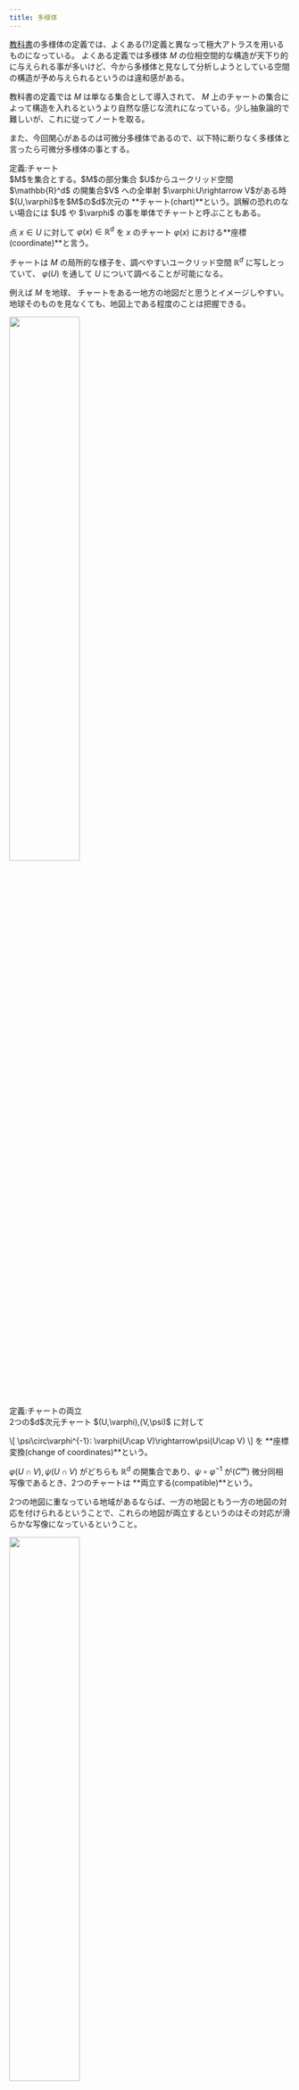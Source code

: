 ```yaml
---
title: 多様体
---
```


[教科書](https://press.princeton.edu/absil)の多様体の定義では、よくある(?)定義と異なって極大アトラスを用いるものになっている。
よくある定義では多様体 $M$ の位相空間的な構造が天下り的に与えられる事が多いけど、今から多様体と見なして分析しようとしている空間の構造が予め与えられるというのは違和感がある。

教科書の定義では $M$ は単なる集合として導入されて、 $M$ 上のチャートの集合によって構造を入れるというより自然な感じな流れになっている。少し抽象論的で難しいが、これに従ってノートを取る。

また、今回関心があるのは可微分多様体であるので、以下特に断りなく多様体と言ったら可微分多様体の事とする。

<div class="box" markdown=1>
<div class="title"> 定義:チャート </div>
$M$を集合とする。$M$の部分集合 $U$からユークリッド空間 $\mathbb{R}^d$ の開集合$V$ への全単射 $\varphi:U\rightarrow V$がある時 $(U,\varphi)$を$M$の$d$次元の **チャート(chart)**という。誤解の恐れのない場合には $U$ や $\varphi$ の事を単体でチャートと呼ぶこともある。

点 $x\in U$ に対して $\varphi(x)\in\mathbb{R}^d$ を $x$ のチャート $\varphi(x)$ における**座標(coordinate)**と言う。
</div>

チャートは $M$ の局所的な様子を、調べやすいユークリッド空間 $\mathbb{R}^d$ に写しとっていて、 $\varphi(U)$ を通して $U$ について調べることが可能になる。

例えば $M$ を地球、 チャートをある一地方の地図だと思うとイメージしやすい。地球そのものを見なくても、地図上である程度のことは把握できる。

<img src="images/chart.png" width="50%">

<div class="box" markdown=1>
<div class="title"> 定義:チャートの両立 </div>
2つの$d$次元チャート $(U,\varphi),(V,\psi)$ に対して

\\[ \psi\circ\varphi^{-1}: \varphi(U\cap V)\rightarrow\psi(U\cap V) \\]
を **座標変換(change of coordinates)**という。

$\varphi(U\cap V), \psi(U\cap V)$ がどちらも $\mathbb{R}^d$ の開集合であり、$\psi\circ\varphi^{-1}$ が($C^\infty$) 微分同相写像であるとき、2つのチャートは **両立する(compatible)**という。
</div>

2つの地図に重なっている地域があるならば、一方の地図ともう一方の地図の対応を付けられるということで、これらの地図が両立するというのはその対応が滑らかな写像になっているということ。

<img src="images/change_of_coordinates.png" width="50%">

特別な場合として交わらないチャートは常に両立する。なぜならば $U\cap V=\emptyset$ ならば
$\varphi$ は全単射だから $\varphi(U\cap V)=\emptyset$。よってこれは $\mathbb{R}^d$ の開集合。 $\psi(U\cap V)$ も同じく開集合。
$\psi\circ\varphi^{-1}$ は空写像になるが、空写像は微分同相。

チャート $(U,\varphi)$ と $U$の部分集合 $V\subset U$ について $\varphi(V)$ が $\mathbb{R}^d$ の開集合ならば、 $(V,\varphi\|_V)$ もチャートである。但し、 $\varphi\|_V$ は $\varphi$ の定義域を $V$ に制限した写像。これは、これらの間の座標変換が恒等写像になる事から明らか。地図をその一部にだけ注目しても地図である事は変わらないという事。

両立関係は同値関係とは限らない。3つのチャート $(U,\varphi),(V,\psi),(W,\xi)$ について前者2つ、後者2つが両立しても $\varphi(U\cap W),\xi(U\cap W)$ が $\mathbb{R}^d$ の開集合とは限らない為、推移律が成り立たない。

<div class="box" markdown=1>
<div class="title"> 定義:アトラス </div>
$M$ を集合とする。$M$の $d$次元チャートの集合
 $\\{(U_\lambda,\varphi_\lambda\\}$ で

\\[ M=\bigcup_\lambda U_\lambda \\]

であり、任意の2つのチャートが両立するものを
 $d$次元 **アトラス(atlas)**という。
</div>

アトラスは地図を集めた地図帳。

---
2次元単位球面のアトラスの例:

$S^2=\\{(x,y,z)\|x^2+y^2+z^2=1\\}$ について $U_+=S^2\setminus\\{(0,0,-1)\\},U_-=S^2\setminus\\{(0,0,1)\\}$
とする。$U_+$ は$S^2$の南極一点を除いた集合、$U_-$ は北極一点を除いた集合。
$\varphi_+:U_+\rightarrow \mathbb{R}^2: p\rightarrow\varphi_+(p)$ を、 $p$を$(0,0,-1)$と$p$を通る直線が平面 $z=0$ と交わる点に移す写像とする(南極点から$xy$平面への射影)。同様に $\varphi_-:U_-\rightarrow\mathbb{R}^2$ を北極点からの射影と定義する。このとき $\\{(U_+,\varphi_+),(U_-,\varphi_-)\\}$ は $S^2$ のアトラスとなる。

実際に計算してみると
\\[
\varphi_+(x,y,z)=\left(\frac{x}{1+z},\frac{y}{1+z}\right),\quad
\varphi_-(x,y,z)=\left(\frac
{x}{1-z},\frac{y}{1-z}\right) 
\\]
となる。これらの逆写像は
\\[
\begin{aligned}
\varphi_+^{-1}(u,v)&=\left(\frac{2u}{u^2+v^2+1},\frac{2v}{u^2+v^2+1},-\frac{u^2+v^2-1}{u^2+v^2+1}\right) \\\\ \\\\
\varphi_-^{-1}(u,v)&=\left(\frac{2u}{u^2+v^2+1},\frac{2v}{u^2+v^2+1},\frac{u^2+v^2-1}{u^2+v^2+1}\right)
\end{aligned}
\\]

となり、確かに $\varphi_+,\varphi_-$ は全単射で $\mathbb{R}^2$ は開集合だから、これらはチャートである。

次に座標変換について調べるが、まず
$\varphi_+(U_+\cap U_-)=\varphi_-(U_+\cap U_-)=\mathbb{R}\setminus\{(0,0)\}$ はユークリッド空間 $\mathbb{R}^2$ の開集合である。(一点集合は閉集合だから)


座標変換 $\varphi_-\circ\varphi_+^{-1}$ は

\\[
\varphi_-\circ\varphi_+^{-1}(u,v)=\left(\frac{u}{u^2+v^2},\frac{v}{u^2+v^2}\right)
\\]

となるが、これは $\mathbb{R}\setminus\\{(0,0)\\}$ 上の微分同相写像である。以上より2つのチャートは両立し、$S^2=U_+\cup U_-$ なので $\\{(U_+,\varphi_+),(U_-,\varphi_-)\\}$ は $S^2$ のアトラス。

---
馴染みのない例:

$M$ を $\mathbb{R}^2$ 内の直線の集合とし、$U$ を $y$ 軸に並行ではない直線の集合、$V$ を $x$ 軸に並行ではない直線の集合とする。つまり

\\[
U=\\{y=mx+b\|m,b\in\mathbb{R}\\},
V=\\{x=ny+c\|n,c\in\mathbb{R}\\}
\\]

とかける。ここで
\\[
\begin{aligned}
\varphi&:U\rightarrow\mathbb{R}^2:\varphi(y=mx+b)=(m,b)\\\\\\\\
\psi&:V\rightarrow\mathbb{R}^2:\psi(x=ny+c)=(n,c)\\\\\\\\
\end{aligned}
\\]
と置くとこれらはチャートになる。$U\cap V$ は水平でも並行でもない直線の集合で $\varphi(U\cap V)=\psi(U\cap V)=\\{(a,b)\|a,b\in\mathbb{R},a\neq 0\\}$ になる。これは $\mathbb{R}^2$ の開集合で $\psi\circ\varphi^{-1}:(m,b)\mapsto(1/m,b/m)$ は $m\neq 0$ で微分同相。$U\cup V=M$ だから $\\{(U,\varphi),(V,\psi\\}$ は$M$ のアトラス)。

---

<div class="box" markdown=1>
<div class="title"> 定義:極大アトラス </div>
集合 $M$ の$d$次元チャート $(U,\varphi)$ とアトラス $A$ について $A\cup\\{(U,\varphi)\\}$ も $M$ のアトラスであるならば、 $(U,\varphi)$ は $A$ と両立するという。

アトラス $A$ と両立するチャート全ての集合 $A^+$ を $A$の**極大アトラス(maximal atlas)**という。
</div>

つまり極大アトラス $A^+$ は $A$ を含む最大のアトラス。

---

$A$が$A^+$に含まれるのは明らか。
$A^+$ 自身もアトラスになるという事は、あまり自明ではないと思うから証明する。
その為には $A^+$ に含まれる任意の2つのチャート $(U,\varphi),(V,\psi)$ が両立する事を示せば良いが、一方が $A$ に含まれているならばこれらが両立するのは定義より明らか。よって、これらが $A$ に含まれていない時にも両立する事を示せば良い。

それぞれのチャートは $A$ と両立するので, 任意の$(U_\alpha,\varphi_\alpha)\in A$ について
$\varphi_\alpha(U\cap U_\alpha),\varphi_\alpha(V\cap U_\alpha)$ は $\mathbb{R}^d$ の開集合。従ってこれらの共通部分

\\[ 
\varphi_\alpha(U\cap U_\alpha)\cap\varphi_\alpha(V\cap U_\alpha) = \varphi_\alpha(U\cap V\cap U_\alpha)
\\]

も開集合。($\because$ $f$が全単射ならば $f(A\cap B)=f(A)\cap f(B)$)

よって$\varphi\circ\varphi_\alpha$ は同相写像だから

\\[
\varphi(U\cap V\cap U_\alpha)=(\varphi\circ\varphi_\alpha^{-1})(\varphi_\alpha(U\cap V\cap U_\alpha))
\\]

も $\mathbb{R}^d$ の開集合。よって

\\[
\varphi(U\cap V)=\varphi\left(\bigcup_\alpha U\cap V\cap U_\alpha\right) = \bigcup_\alpha\varphi(U\cap V\cap U_\alpha)
\\]

も開集合。全く同様にして $\psi(U\cap V)$ も開集合。

あとは座標変換 $\psi\circ\varphi^{-1}:\varphi(U\cap V)\rightarrow\psi(U\cap V)$が微分同相写像である事を示せば良い。任意の $(U_\alpha,\varphi_\alpha)\in A$ に対して、

\\[\varphi_\alpha\circ\varphi^{-1}:\varphi(U\cap U_\alpha)\rightarrow\varphi_\alpha(U\cap U_\alpha)\\]

は仮定より微分同相写像。これを開集合 $\varphi(U\cap V\cap U_\alpha)$ に制限した

\\[\varphi_\alpha\circ\varphi^{-1}:\varphi(U\cap V\cap U_\alpha)\rightarrow\varphi_\alpha(U\cap V\cap U_\alpha)\\]

も微分同相写像。$\psi\circ\varphi_\alpha^{-1}$ も同様なので、これらの合成

\\[\psi\circ\varphi^{-1}:\varphi(U\cap V\cap U_\alpha)\rightarrow\psi(U\cap V\cap U_\alpha)\\]

も微分同相写像。よって $$\varphi(U\cap V)= \bigcup_\alpha\varphi(U\cap V\cap U_\alpha)$$ であったので
\\[ \psi\circ\varphi^{-1}: \varphi(U\cap V)\rightarrow\psi(U\cap V) \\]
も微分同相写像である。以上より $(U,\varphi),(V,\psi)$ は両立する。

---

以上で多様体の定義に必要な道具は揃ったが、実用上2つの条件を加える。1つは $M$ が可算個のチャートで覆えるということ、もう一つはハウスドルフ性である。これらが具体的にどう役に立つかは(私もまだ勉強途中でよく分からないので)あとで、実際に使う場面で見る。

後ほど、極大アトラスの定める多様体の位相について議論するけれども、これらの条件がある事でその位相によって多様体が第二可算でハウスドルフな空間になって扱いやすくなる(はず)。

<div class="box" markdown=1>
<div class="title"> 定義:多様体 </div>
集合 $M$ と$d$次元極大アトラス $A=\\{(U_\alpha,\varphi_\alpha)\\}$ が以下を満たすとき、 $(M,A)$ を **$d$次元多様体($d$-dimentional manifold)** という。誤解の恐れの無い場合は $M$ 自身を多様体と呼ぶ。

**可算性(Countability condition)**

$M$ は $A$ の可算個のチャートで覆うことができる。つまり、$U_{\alpha_1},U_{\alpha_2},\ldots$ が存在して $ M=\bigcup_iU_{\alpha_i}$ と書ける。

**ハウスドルフ性(Hausdorff condition)**

任意の異なる点 $x,y\in M,x\neq y$ に対して、これらを含む交わらないチャート,すなわち $(U,\varphi),(V,\psi)\in A$ で$x\in U,y\in V$ かつ $U\cap V=\emptyset$であるものが存在する。
</div>

ある集合と極大アトラスがハウスドルフ性を満たすか調べる為には、以下の補題が役に立つ。

<div class="box" markdown=1>
<div class="title"> 補題 2.1 </div>
$M$ を集合、 $A$ を極大アトラスとする。
$M$ の異なる2点 $x,y$ がある1つのチャート $(U,\varphi)\in A$ に含まれるならば、これらを分離する $U$ に含まれるチャートが存在する。

すなわち、あるチャート $U_\alpha,U_\beta\subset U$ が存在して $x\in U_\alpha,y\in U_\beta,U_\alpha\cap U_\beta=\emptyset$
</div>

つまり、一つの地図の中に限って見ればハウスドルフ性は自然に成立するということ。

$\varphi$ は全単射だから $x\neq y$ の時、$\varphi(x)\neq\varphi(y)$ である。よって $\mathbb{R}^d$ はハウスドルフ空間だから $\varphi(x),\varphi(y)$ を分離する開集合で $\varphi(U)$ に含まれる物を選ぶ事ができる。これらの $\varphi$ での逆像を $U_\alpha,U_\beta$ とすれば $U_\alpha,U_\beta\subset U$ であって $\varphi$ は全単射だから $U_\alpha\cap U_\beta=\emptyset$ となる。それぞれのチャートの写像は $\varphi$ を $U_\alpha,U_\beta$ に制限したものをとれば良い。

---

ここでよく使うことになりそうな多様体の例を挙げる。

<div class="box" markdown=1>
<div class="title"> $n$次元球面 </div>

\\[
S^n=\\{\mathbf{x}\|\mathbf{x}\in\mathbb{R}^{n+1},||\mathbf{x}||=1\\}
\\]

を **$n$ 次元球面($n$-sphere)**という。
$U_\pm$ を $S^n$ から $(\mp 1,0,\ldots)$ を除いた集合とし, 写像 $\varphi_\pm :U_\pm\rightarrow\mathbb{R}^n$ を
\\[
\varphi_\pm(x_0,x_1,\ldots,x_n) = \frac{1}{1\pm x_0}(x_1,\ldots,x_n)
\\]
とすると $(U_\pm,\varphi_\pm)$ はチャートである。また、 $A=\\{(U_+,\varphi_+),(U_-,\varphi_-)\\}$ はアトラスであり、 $(S^n,A^+)$ は$n$次元多様体である。
</div>


$\varphi_\pm$ がチャートである事と、$A$ がアトラスである事の証明は 前節でやった $S^2$ の場合とほとんど同じなので省略し、極大アトラス $A^+$ をとると $(S^n,A^+)$ が多様体になる事を示す。

まず $S^n=U_+\cup U_-$ だから可算性は明らか。続いて、ハウスドルフ性についてだが、補題2.1より2点が同じチャートに含まれる場合には分離できるので、$(1,0,\ldots)$ と $(-1,0,\ldots)$ を分離するチャートが存在する事を示せば良い。

$V_+$ を $U_+$ の $x_0>0$ の部分、 $V_-$ を $U_-$ の $x_0<0$ の部分とすれば

\\[ \varphi_+(V_+)=\varphi_-(V_-)=\\{\mathbf{x}\|\mathbf{x}\in\mathbb{R}^n,\|\|\mathbf{x}\|\|>1\\} \\]

となって、これらは $\mathbb{R}^n$ の開集合($\because$ 閉球体の補集合)だから、$\varphi_\pm$ のこれらへの制限は $S^n$ のチャートになる。
そして $V_+\cap V_-=\emptyset$ だから、これらは $(\pm 1,0,\ldots)$ を分離する。以上より $(S^n,A^+)$ はハウスドルフ性を満たす。

よって $(S^n,A^+)$ は $n$ 次元多様体である。

<div class="box" markdown=1>
<div class="title"> 一般線形化群 </div>
正則な $n$次実正方行列の集合 $GL_n=\\{X\in\mathbb{R}^{n\times n}\|\det X\neq 0\\} $ 
に対して、写像
\\[
\varphi:GL_n\rightarrow\mathbb{R}^{n^2}: X\mapsto\mathrm{vec}(X)
\\]
を考えると $A=\\{(GL_n,\varphi)\\}$ がアトラスとなり、 $(GL_n,A^+)$ は $n^2$次元多様体となる。
</div>

ここで $\mathrm{vec}(X)$ は $X$ の各列を縦に繋げたベクトル。

まず $\varphi(GL_n)$ が開集合である事を示す。$\det'=\det\circ\mathrm{vec}^{-1}:\mathbb{R}^{n^2}\rightarrow\mathbb{R}$ はベクトルの成分の加減乗算のみで定義されるので連続。従って $\varphi(GL_n)=\det'^{-1}(\mathbb{R}\setminus\\{0\\})$ は開集合。($\because$ ユークリッド空間の一点集合 $\\{0\\}$ は閉集合だから、その補集合である $\mathbb{R}\setminus\\{0\\}$ は開集合。そして、開集合の連続写像による逆像は開集合。)

そして $\mathrm{vec}$ は全単射だから $(GL_n,\varphi)$ はチャートである。$GL_n$ 全体が一つのチャートで覆われるので、可算性は明らか。ハウスドルフ性も補題2.1より明らか。

---

同じようにして特殊線形化群 $SL_n=\\{X\in\mathbb{R}^{n\times n}\|\det X=1\\}$ などについても考えたいが、同じようにチャートを与える事によって直接示すのは大変なので、いくつか定理を示した後にする。
